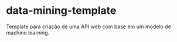 # data-mining-template
Template para criação de uma API web com base em um modelo de machine learning.
